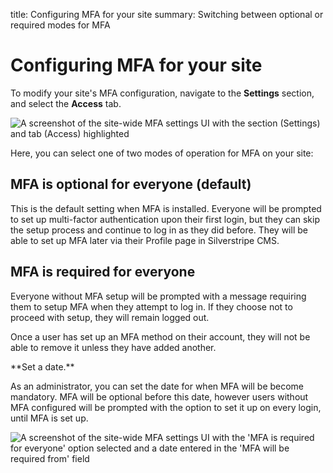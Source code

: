 title: Configuring MFA for your site
summary: Switching between optional or required modes for MFA

# Configuring MFA for your site

To modify your site's MFA configuration, navigate to the **Settings** section,
and select the **Access** tab.

![A screenshot of the site-wide MFA settings UI with the section (Settings) and tab (Access) highlighted](../_images/02-01-1-mfa-settings-ui.png)

Here, you can select one of two modes of operation for MFA on your site:

## MFA is optional for everyone (default)

This is the default setting when MFA is installed. Everyone will be prompted to
set up multi-factor authentication upon their first login, but they can skip the
setup process and continue to log in as they did before. They will be able to
set up MFA later via their Profile page in Silverstripe CMS.

## MFA is required for everyone

Everyone without MFA setup will be prompted with a message requiring them to
setup MFA when they attempt to log in. If they choose not to proceed with setup,
they will remain logged out.

Once a user has set up an MFA method on their account, they will not be able to
remove it unless they have added another.

<div class="hint" markdown="1">
**Set a date.**

As an administrator, you can set the date for when MFA will be become mandatory.
MFA will be optional before this date, however users without MFA configured will
be prompted with the option to set it up on every login, until MFA is set up.

![A screenshot of the site-wide MFA settings UI with the 'MFA is required for everyone' option selected and a date entered in the 'MFA will be required from' field](../_images/02-01-2-grace-period.png)
</div>
